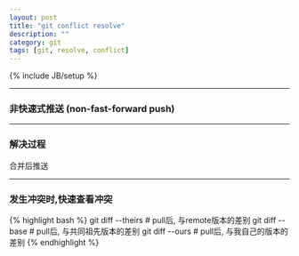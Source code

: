 ```yaml
---
layout: post
title: "git conflict resolve"
description: ""
category: git
tags: [git, resolve, conflict]
---
```

{% include JB/setup %}

* * *

### 非快速式推送 (non-fast-forward push)


* * *

### 解决过程


合并后推送

* * * 

### 发生冲突时,快速查看冲突

{% highlight bash %}
    git diff --theirs    # pull后, 与remote版本的差别
    git diff --base      # pull后, 与共同祖先版本的差别
    git diff --ours      # pull后, 与我自己的版本的差别
{% endhighlight %}
